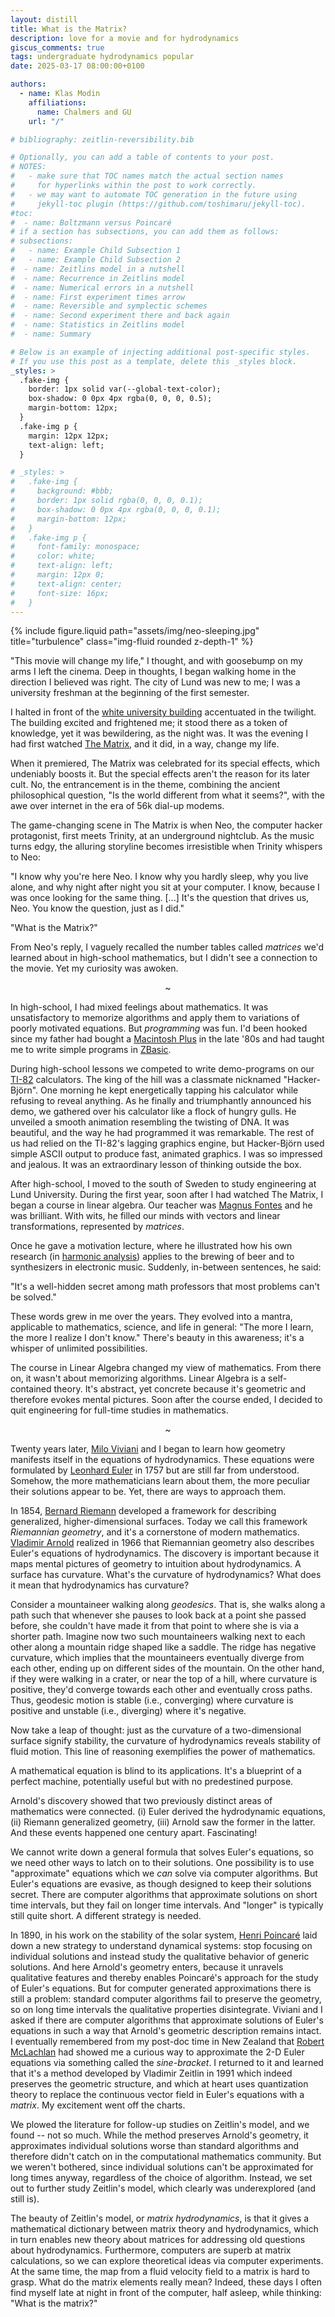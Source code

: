 ```yaml
---
layout: distill
title: What is the Matrix?
description: love for a movie and for hydrodynamics
giscus_comments: true
tags: undergraduate hydrodynamics popular
date: 2025-03-17 08:00:00+0100

authors:
  - name: Klas Modin
    affiliations:
      name: Chalmers and GU
    url: "/"

# bibliography: zeitlin-reversibility.bib

# Optionally, you can add a table of contents to your post.
# NOTES:
#   - make sure that TOC names match the actual section names
#     for hyperlinks within the post to work correctly.
#   - we may want to automate TOC generation in the future using
#     jekyll-toc plugin (https://github.com/toshimaru/jekyll-toc).
#toc:
#  - name: Boltzmann versus Poincaré
# if a section has subsections, you can add them as follows:
# subsections:
#   - name: Example Child Subsection 1
#   - name: Example Child Subsection 2
#  - name: Zeitlins model in a nutshell
#  - name: Recurrence in Zeitlins model
#  - name: Numerical errors in a nutshell
#  - name: First experiment times arrow
#  - name: Reversible and symplectic schemes
#  - name: Second experiment there and back again
#  - name: Statistics in Zeitlins model
#  - name: Summary

# Below is an example of injecting additional post-specific styles.
# If you use this post as a template, delete this _styles block.
_styles: >
  .fake-img {
    border: 1px solid var(--global-text-color);
    box-shadow: 0 0px 4px rgba(0, 0, 0, 0.5);
    margin-bottom: 12px;
  }
  .fake-img p {
    margin: 12px 12px;
    text-align: left;
  }

# _styles: >
#   .fake-img {
#     background: #bbb;
#     border: 1px solid rgba(0, 0, 0, 0.1);
#     box-shadow: 0 0px 4px rgba(0, 0, 0, 0.1);
#     margin-bottom: 12px;
#   }
#   .fake-img p {
#     font-family: monospace;
#     color: white;
#     text-align: left;
#     margin: 12px 0;
#     text-align: center;
#     font-size: 16px;
#   }
---
```


<!-- ## Prologue -->

<div class="row justify-content-center">
    <div class="col-12">
        {% include figure.liquid path="assets/img/neo-sleeping.jpg" title="turbulence" class="img-fluid rounded z-depth-1" %}
    </div>
</div>

"This movie will change my life," I thought, and with goosebump on my arms I left the cinema.
Deep in thoughts, I began walking home in the direction I believed was right.
The city of Lund was new to me; I was a university freshman at the beginning of the first semester.

I halted in front of the [white university building](https://en.wikipedia.org/wiki/Lund_University_Main_Building#/media/File:Universitetsbyggnaden_080508.jpg) accentuated in the twilight.
The building excited and frightened me; it stood there as a token of knowledge, yet it was bewildering, as the night was.
It was the evening I had first watched [The Matrix](https://en.wikipedia.org/wiki/The_Matrix), and it did, in a way, change my life.

<!-- With lasting euphoria I wandered home, against the backdrop of Lund's [white university building](https://en.wikipedia.org/wiki/Lund_University_Main_Building#/media/File:Universitetsbyggnaden_080508.jpg) accentuated in the twilight.
The building appears rigorous and self-assured in daylight, as a token of knowledge, but that late summer night it bewildered me.
I was a university freshman and had just watched [The Matrix](https://en.wikipedia.org/wiki/The_Matrix), and it did, in a way, change my life. -->

<!-- It was the year 1999 and I was a university freshman.
I had just watched [The Matrix](https://en.wikipedia.org/wiki/The_Matrix), and it did, in a way, change my life. -->

<!-- Wandering home, I passed Lund's [white university building](https://en.wikipedia.org/wiki/Lund_University_Main_Building#/media/File:Universitetsbyggnaden_080508.jpg), which stood mysteriously accentuated in the twilight. -->

<!-- ## The Discovery of Zeitlin's Model -->

<!-- In 1999, the science fiction film [The Matrix](https://en.wikipedia.org/wiki/The_Matrix) packed cinema theaters around the globe.
It completely absorbed me and more or less every other teenager. -->

<!-- <p style="text-align: center;">~</p> -->

When it premiered, The Matrix was celebrated for its special effects, which undeniably boosts it.
But the special effects aren't the reason for its later cult.
No, the entrancement is in the theme, combining the ancient philosophical question, "Is the world different from what it seems?", with the awe over internet in the era of 56k dial-up modems.

<!-- of its infancy. -->

The game-changing scene in The Matrix is when Neo, the computer hacker protagonist, first meets Trinity, at an underground nightclub.
As the music turns edgy, the alluring storyline becomes irresistible when Trinity whispers to Neo:

"I know why you're here Neo. I know why you hardly sleep, why you live alone, and why night after night you sit at your computer. I know, because I was once looking for the same thing. [...] It's the question that drives us, Neo. You know the question, just as I did."

"What is the Matrix?"

From Neo's reply, I vaguely recalled the number tables called _matrices_ we'd learned about in high-school mathematics, but I didn't see a connection to the movie. Yet my curiosity was awoken.

<!-- Intense curiosity followed. -->

<!-- After the movie, I learned that the English word _matrix_ translates to the Swedish word _matris_, which I knew from high-school mathematics.
Intense curiosity followed. -->

<!-- These lines stayed with me.
But at the time I didn't connect the English word *matrix* with its Swedish translation *matris*, which I knew from high-school mathematics. -->

<!-- I was admitted to study chemical engineering at [Lund University](https://www.lu.se).
The first semester featured Linear Algebra. -->

<p style="text-align: center;">~</p>

In high-school, I had mixed feelings about mathematics.
It was unsatisfactory to memorize algorithms and apply them to variations of poorly motivated equations.
But _programming_ was fun.
I'd been hooked since my father had bought a [Macintosh Plus](https://en.wikipedia.org/wiki/Macintosh_Plus) in the late '80s and had taught me to write simple programs in [ZBasic](https://en.wikipedia.org/wiki/ZBasic).

<!-- To blindly apply memorized algorithms was dull, I thought. -->
<!-- I didn't see the point. -->
<!-- When I was seven my father bought a [Macintosh Plus](https://en.wikipedia.org/wiki/Macintosh_Plus) and taught me to write simple programs in [ZBasic](https://en.wikipedia.org/wiki/ZBasic). I got hooked for life. -->
<!-- I've been hooked ever since. -->
<!-- (I used [`GOTO`](https://en.wikipedia.org/wiki/Goto) statements all over the place.) -->

During high-school lessons we competed to write demo-programs on our [TI-82](https://en.wikipedia.org/wiki/TI-82) calculators.
The king of the hill was a classmate nicknamed "Hacker-Björn".
One morning he kept energetically tapping his calculator while refusing to reveal anything.
As he finally and triumphantly announced his demo, we gathered over his calculator like a flock of hungry gulls.
He unveiled a smooth animation resembling the twisting of DNA.
It was beautiful, and the way he had programmed it was remarkable.
The rest of us had relied on the TI-82's lagging graphics engine, but Hacker-Björn used simple ASCII output to produce fast, animated graphics.
I was so impressed and jealous.
It was an extraordinary lesson of thinking outside the box.

<!-- It wasn't the animation which was remarkable, but the way he had done it. -->
<!-- I really believed, in high-school, I was able to solve any math problem by a computer program -- I remember this thought clearly. -->
<!-- How naive.  -->
<!-- Someone needed to put my feet back on the ground. -->
<!-- Someone needed to bring me back to reality. -->

After high-school, I moved to the south of Sweden to study engineering at Lund University.
During the first year, soon after I had watched The Matrix, I began a course in linear algebra.
Our teacher was [Magnus Fontes](https://portal.research.lu.se/en/persons/magnus-fontes) and he was brilliant.
With wits, he filled our minds with vectors and linear transformations, represented by _matrices_.

Once he gave a motivation lecture, where he illustrated how his own research (in [harmonic analysis](https://en.wikipedia.org/wiki/Harmonic_analysis)) applies to the brewing of beer and to synthesizers in electronic music.
Suddenly, in-between sentences, he said:

"It's a well-hidden secret among math professors that most problems can't be solved."

These words grew in me over the years.
They evolved into a mantra, applicable to mathematics, science, and life in general:
"The more I learn, the more I realize I don't know."
There's beauty in this awareness; it's a whisper of unlimited possibilities.

The course in Linear Algebra changed my view of mathematics.
From there on, it wasn't about memorizing algorithms.
Linear Algebra is a self-contained theory.
It's abstract, yet concrete because it's geometric and therefore evokes mental pictures.
Soon after the course ended, I decided to quit engineering for full-time studies in mathematics.

<p style="text-align: center;">~</p>

Twenty years later, [Milo Viviani](https://www.sns.it/it/persona/milo-viviani) and I began to learn how geometry manifests itself in the equations of hydrodynamics.
These equations were formulated by [Leonhard Euler](https://en.wikipedia.org/wiki/Leonhard_Euler) in 1757 but are still far from understood.
Somehow, the more mathematicians learn about them, the more peculiar their solutions appear to be.
Yet, there are ways to approach them.

<!-- Considerable progress has been made since Euler, but the equations are still far from understood.  -->

<!-- They are thorny to decipher, but  -->
<!-- Yet, considerable progress has been made. -->
<!-- So how do we make head or tail of them? -->

In 1854, [Bernard Riemann](https://en.wikipedia.org/wiki/Bernhard_Riemann) developed a framework for describing generalized, higher-dimensional surfaces.
Today we call this framework _Riemannian geometry_, and it's a cornerstone of modern mathematics.
[Vladimir Arnold](https://en.wikipedia.org/wiki/Vladimir_Arnold) realized in 1966 that Riemannian geometry also describes Euler's equations of hydrodynamics.
The discovery is important because it maps mental pictures of geometry to intuition about hydrodynamics.
A surface has curvature.
What's the curvature of hydrodynamics?
What does it mean that hydrodynamics has curvature?

<!-- The discovery is important because it allows mental pictures of geometry to guide our intuition about hydrodynamics. -->

Consider a mountaineer walking along _geodesics_.
That is, she walks along a path such that whenever she pauses to look back at a point she passed before, she couldn't have made it from that point to where she is via a shorter path.
Imagine now two such mountaineers walking next to each other along a mountain ridge shaped like a saddle.
The ridge has negative curvature, which implies that the mountaineers eventually diverge from each other, ending up on different sides of the mountain.
On the other hand, if they were walking in a crater, or near the top of a hill, where curvature is positive, they'd converge towards each other and eventually cross paths.
Thus, geodesic motion is stable (i.e., converging) where curvature is positive and unstable (i.e., diverging) where it's negative.

Now take a leap of thought: just as the curvature of a two-dimensional surface signify stability, the curvature of hydrodynamics reveals stability of fluid motion.
This line of reasoning exemplifies the power of mathematics.

A mathematical equation is blind to its applications.
It's a blueprint of a perfect machine, potentially useful but with no predestined purpose.

Arnold's discovery showed that two previously distinct areas of mathematics were connected.
(i) Euler derived the hydrodynamic equations, (ii) Riemann generalized geometry, (iii) Arnold saw the former in the latter.
And these events happened one century apart.
Fascinating!

<!-- Let's review how it happened:
First, Newton realized that celestial and terrestrial bodies are governed by the same mathematical laws.
Then Euler derived equations for the motion of a fluid, Riemann generalized geometry, and Arnold saw the former in the latter, each one century apart.
Arnold's discovery that the two previously distinct areas of mathematics were connected

Isn't it fascinating? -->

We cannot write down a general formula that solves Euler's equations, so we need other ways to latch on to their solutions.
One possibility is to use "approximate" equations which we _can_ solve via computer algorithms.
But Euler's equations are evasive, as though designed to keep their solutions secret.
There are computer algorithms that approximate solutions on short time intervals, but they fail on longer time intervals. And "longer" is typically still quite short.
A different strategy is needed.

<!-- A remedy, advocated by  -->

In 1890, in his work on the stability of the solar system, [Henri Poincaré](https://www.mittag-leffler.se/about-us/history/prize-competition/) laid down a new strategy to understand dynamical systems: stop focusing on individual solutions and instead study the qualitative behavior of generic solutions.
And here Arnold's geometry enters, because it unravels qualitative features and thereby enables Poincaré's approach for the study of Euler's equations.
But for computer generated approximations there is still a problem: standard computer algorithms fail to preserve the geometry, so on long time intervals the qualitative properties disintegrate.
Viviani and I asked if there are computer algorithms that approximate solutions of Euler's equations in such a way that Arnold's geometric description remains intact.
I eventually remembered from my post-doc time in New Zealand that [Robert McLachlan](https://www.massey.ac.nz/massey/expertise/profile.cfm?stref=677230) had showed me a curious way to approximate the 2-D Euler equations via something called the _sine-bracket_.
I returned to it and learned that it's a method developed by Vladimir Zeitlin in 1991 which indeed preserves the geometric structure, and which at heart uses quantization theory to replace the continuous vector field in Euler's equations with a _matrix_.
My excitement went off the charts.

We plowed the literature for follow-up studies on Zeitlin's model, and we found -- not so much.
While the method preserves Arnold's geometry, it approximates individual solutions worse than standard algorithms and therefore didn't catch on in the computational mathematics community.
But we weren't bothered, since individual solutions can't be approximated for long times anyway, regardless of the choice of algorithm.
Instead, we set out to further study Zeitlin's model, which clearly was underexplored (and still is).

The beauty of Zeitlin's model, or _matrix hydrodynamics_, is that it gives a mathematical dictionary between matrix theory and hydrodynamics, which in turn enables new theory about matrices for addressing old questions about hydrodynamics.
Furthermore, computers are superb at matrix calculations, so we can explore theoretical ideas via computer experiments.
At the same time, the map from a fluid velocity field to a matrix is hard to grasp.
What do the matrix elements really mean?
Indeed, these days I often find myself late at night in front of the computer, half asleep, while thinking: "What is the matrix?"

<!-- So I've come full circle. -->

<!-- "Fate, it seems, is not without a sense of irony", as Morpheus said. -->
